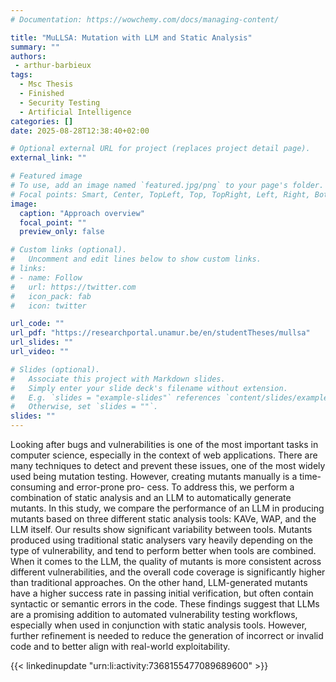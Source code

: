 ```yaml
---
# Documentation: https://wowchemy.com/docs/managing-content/

title: "MuLLSA: Mutation with LLM and Static Analysis"
summary: ""
authors: 
 - arthur-barbieux
tags: 
  - Msc Thesis
  - Finished
  - Security Testing
  - Artificial Intelligence
categories: []
date: 2025-08-28T12:38:40+02:00

# Optional external URL for project (replaces project detail page).
external_link: ""

# Featured image
# To use, add an image named `featured.jpg/png` to your page's folder.
# Focal points: Smart, Center, TopLeft, Top, TopRight, Left, Right, BottomLeft, Bottom, BottomRight.
image:
  caption: "Approach overview"
  focal_point: ""
  preview_only: false

# Custom links (optional).
#   Uncomment and edit lines below to show custom links.
# links:
# - name: Follow
#   url: https://twitter.com
#   icon_pack: fab
#   icon: twitter

url_code: ""
url_pdf: "https://researchportal.unamur.be/en/studentTheses/mullsa"
url_slides: ""
url_video: ""

# Slides (optional).
#   Associate this project with Markdown slides.
#   Simply enter your slide deck's filename without extension.
#   E.g. `slides = "example-slides"` references `content/slides/example-slides.md`.
#   Otherwise, set `slides = ""`.
slides: ""
---
```


Looking after bugs and vulnerabilities is one of the most important tasks in computer science, especially in the context of web applications. There are many techniques to detect and prevent these issues, one of the most widely used being mutation testing. However, creating mutants manually is a time-consuming and error-prone pro- cess. To address this, we perform a combination of static analysis and an LLM to automatically generate mutants. In this study, we compare the performance of an LLM in producing mutants based on three different static analysis tools: KAVe, WAP, and the LLM itself. Our results show significant variability between tools. Mutants produced using traditional static analysers vary heavily depending on the type of vulnerability, and tend to perform better when tools are combined. When it comes to the LLM, the quality of mutants is more consistent across different vulnerabilities, and the overall code coverage is significantly higher than traditional approaches. On the other hand, LLM-generated mutants have a higher success rate in passing initial verification, but often contain syntactic or semantic errors in the code. These findings suggest that LLMs are a promising addition to automated vulnerability testing workflows, especially when used in conjunction with static analysis tools. However, further refinement is needed to reduce the generation of incorrect or invalid code and to better align with real-world exploitability.

{{< linkedinupdate "urn:li:activity:7368155477089689600" >}}
